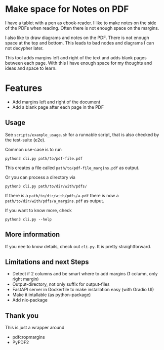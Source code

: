 Make space for Notes on PDF
===========================

I have a tablet with a pen as ebook-reader. 
I like to make notes on the side of the PDFs when reading. 
Often there is not enough space on the margins. 

I also like to draw diagrams and notes on the PDF. 
There is not enough space at the top and bottom. 
This leads to bad nodes and diagrams I can not decypher later.

This tool adds margins left and right of the text and adds 
blank pages between each page. With this I have enough space
for my thoughts and ideas and space to learn.

# Features

* Add margins left and right of the document
* Add a blank page after each page in the PDF


## Usage

See `scripts/example_usage.sh` for a runnable script, that is also
checked by the test-suite (e2e).

Common use-case is to run 

```python3
python3 cli.py path/to/pdf-file.pdf
```

This creates a file called `path/to/pdf-file_margins.pdf` as output.

Or you can process a directory via 

```python3
python3 cli.py path/to/dir/with/pdfs/
```

If there is a `path/to/dir/with/pdfs/a.pdf` there is now a 
`path/to/dir/with/pdfs/a_margins.pdf` as output.

If you want to know more, check

```python3
python3 cli.py --help
```

## More information

If you nee to know details, check out `cli.py`. It is pretty straightforward.

## Limitations and next Steps

- Detect if 2 columns and be smart where to add margins (1 column, only right margin)
- Output-directory, not only suffix for output-files 
- FastAPI server in Dockerfile to make installation easy (with Gradio UI)
- Make it intallable (as python-package)
- Add nix-package

## Thank you

This is just a wrapper around 

* pdfcropmargins  
* PyPDF2
